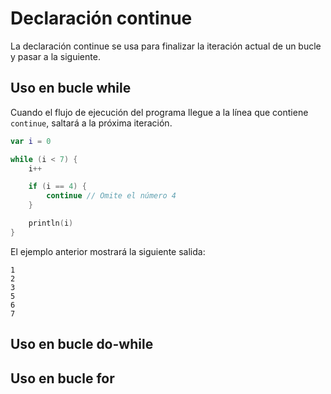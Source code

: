# Declaración continue

La declaración continue se usa para finalizar la iteración actual de un bucle y pasar a la siguiente.

## Uso en bucle while

Cuando el flujo de ejecución del programa llegue a la línea que contiene `continue`, saltará a la próxima iteración.

```kotlin
var i = 0

while (i < 7) {
    i++

    if (i == 4) {
        continue // Omite el número 4
    }

    println(i)
}
```

El ejemplo anterior mostrará la siguiente salida:

```text
1
2
3
5
6
7
```

## Uso en bucle do-while

## Uso en bucle for
